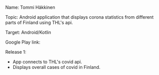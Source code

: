 Name: Tommi Häkkinen

Topic: Android application that displays corona statistics from different parts
of Finland using THL's api.

Target: Android/Kotlin

Google Play link:

Release 1:
- App connects to THL's covid api.
- Displays overall cases of covid in Finland.